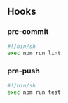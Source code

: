 ## Hooks

### pre-commit
```sh
#!/bin/sh
exec npm run lint
```

### pre-push
```sh
#!/bin/sh
exec npm run test
```
